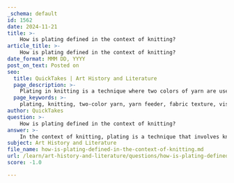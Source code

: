 ```yaml
---
_schema: default
id: 1562
date: 2024-11-21
title: >-
    How is plating defined in the context of knitting?
article_title: >-
    How is plating defined in the context of knitting?
date_format: MMM DD, YYYY
post_on_text: Posted on
seo:
  title: QuickTakes | Art History and Literature
  page_description: >-
    Plating in knitting is a technique where two colors of yarn are used simultaneously to create a fabric that has different colors on each side, enhancing visual appeal and adding dimension without producing a jacquard effect.
  page_keywords: >-
    plating, knitting, two-color yarn, yarn feeder, fabric texture, visual appeal, single bed knitting, double bed knitting, finer yarns, knitting technique, yarn thickness, contrasting colors, aesthetic
author: QuickTakes
question: >-
    How is plating defined in the context of knitting?
answer: >-
    In the context of knitting, plating is a technique that involves knitting with two colors of yarn simultaneously, using a specialized yarn feeder that has two openings. This method allows one thread to cover the other, resulting in a fabric that displays a different color on each side. The primary goal of plating is to create a two-color pattern without producing a jacquard effect, which is characterized by intricate designs and color changes.\n\nPlating can be executed on both single and double bed knitting machines, and it is particularly effective when using finer yarns. The combined thickness of the two yarns should ideally fall within a specific range, typically between Nm6 and Nm8, to ensure optimal knitting performance. This technique not only enhances the visual appeal of the knitted fabric but also adds dimension and texture, making it a popular choice among knitters looking to experiment with color and structure.\n\nAdditionally, plated fabrics are created by selectively knitting the two yarns, ensuring that the back yarn does not come to the front (the right side of the fabric) and vice versa. This careful arrangement allows for a striking contrast between the two colors, contributing to the overall aesthetic of the finished piece.
subject: Art History and Literature
file_name: how-is-plating-defined-in-the-context-of-knitting.md
url: /learn/art-history-and-literature/questions/how-is-plating-defined-in-the-context-of-knitting
score: -1.0

---
```


&nbsp;